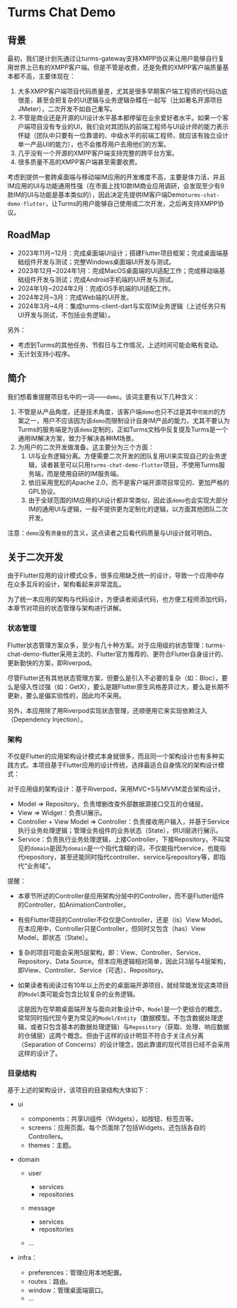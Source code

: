 # Turms Chat Demo

## 背景

最初，我们是计划先通过让turms-gateway支持XMPP协议来让用户能够自行复用世界上已有的XMPP客户端。但是不管是收费，还是免费的XMPP客户端质量基本都不高，主要体现在：

1. 大多XMPP客户端项目代码质量差，尤其是很多早期客户端工程师的代码功底很差，甚至会把复杂的UI逻辑与业务逻辑杂糅在一起写（比如著名开源项目JMeter），二次开发不如自己重写。
2. 不管是商业还是开源的UI设计水平基本都停留在业余爱好者水平。如果一个客户端项目没有专业的UI，我们会对其团队的前端工程师与UI设计师的能力表示怀疑（团队中只要有一位靠谱的、中级水平的前端工程师，就应该有独立设计单一产品UI的能力），也不会推荐用户去用他们的方案。
3. 几乎没有一个开源的XMPP客户端支持完整的跨平台方案。
4. 很多质量不高的XMPP客户端甚至需要收费。

考虑到提供一套跨桌面端与移动端IM应用的开发难度不高，主要是体力活，并且IM应用的UI与功能通用性强（在市面上找10款IM商业应用调研，会发现至少有9款IM的UI与功能是基本类似的），因此决定先提供IM客户端Demo`turms-chat-demo-flutter`，让Turms的用户能够自己使用或二次开发，之后再支持XMPP协议。

## RoadMap

* 2023年11月~12月：完成桌面端UI设计；搭建Flutter项目框架；完成桌面端基础组件开发与测试；完整Windows桌面端UI开发与测试。
* 2023年12月~2024年1月：完成MacOS桌面端的UI适配工作；完成移动端基础组件开发与测试；完成Android手机端的UI开发与测试。
* 2024年1月~2024年2月：完成iOS手机端的UI适配工作。
* 2024年2月~3月：完成Web端的UI开发。
* 2024年3月~4月：集成turms-client-dart与实现IM业务逻辑（上述任务只有UI开发与测试，不包括业务逻辑）。

另外：

* 考虑到Turms的其他任务、节假日与工作情况，上述时间可能会略有变动。
* 无计划支持小程序。

## 简介

我们想着重提醒项目名中的一词——`demo`。该词主要有以下几种含义：

1. 不管是从产品角度，还是技术角度，该客户端`demo`也只不过是其中`可能的`的方案之一，用户不应该因为该`demo`而限制设计自身IM产品的能力，尤其不要认为Turms的服务端是为该`demo`定制的，正如Turms文档中反复提及Turms是一个通用IM解决方案，致力于解决各种IM场景。
2. 为用户的二次开发做准备。这主要分为三个方面：
   1. UI与业务逻辑分离。方便需要二次开发的团队复用UI来实现自己的业务逻辑，读者甚至可以只用`turms-chat-demo-flutter`项目，不使用Turms服务端，而是使用自研的IM服务端。
   2. 依旧采用宽松的Apache 2.0，而不是客户端开源项目常见的、更加严格的GPL协议。
   3. 由于全球范围的IM应用的UI设计都非常类似，因此该`demo`也会实现大部分IM的通用UI与逻辑，一般不提供更为定制化的逻辑，以方面其他团队二次开发。

注意：`demo`没有`质量低`的含义，这点读者之后看代码质量与UI设计就可明白。

## 关于二次开发

由于Flutter应用的设计模式众多，很多应用缺乏统一的设计，导致一个应用中存在众多互斥的设计，架构看起来非常混乱。

为了统一本应用的架构与代码设计，方便读者阅读代码，也方便工程师添加代码，本章节对项目的状态管理与架构进行讲解。

### 状态管理

Flutter状态管理方案众多，至少有几十种方案。对于应用级的状态管理：turms-chat-demo-flutter采用主流的、Flutter官方推荐的、更符合Flutter自身设计的、更新勤快的方案，即Riverpod。

尽管Flutter还有其他状态管理方案，但要么是引入不必要的复杂（如：Bloc），要么是侵入性过强（如：GetX），要么是跟Flutter原生风格差异过大，要么是长期不更新，要么是偏实验性的，因此均不采用。

另外，本应用除了用Riverpod实现状态管理，还顺便用它来实现依赖注入（Dependency Injection）。

### 架构

不仅是Flutter的应用架构设计模式本身就很多，而且同一个架构设计也有多种实践方式。本项目基于Flutter应用的设计传统，选择最适合自身情况的架构设计模式：

对于应用级的架构设计：基于Riverpod，采用MVC+S与MVVM混合架构设计。

* Model => Repository。负责增删改查外部数据源接口交互的仓储层。
* View => Widget：负责UI展示。
* Controller + View Model => Controller：负责接收用户输入，并基于Service执行业务处理逻辑；管理业务组件的业务状态（State），供UI层进行展示。
* Service：负责执行业务处理逻辑，上接Controller，下接Repository。不叫常见的`domain`是因为`domain`是一个指代含糊的词，不仅能指代service，也能指代repository，甚至还能同时指代controller、service与repository等，即指代“业务域”。

提醒：

* 本章节所述的Controller是应用架构分层中的Controller，而不是Flutter组件的Controller，如AnimationController。

* 有些Flutter项目的Controller不仅仅是Controller，还是（is）View Model。在本应用中，Controller只是Controller，但同时又包含（has）View Model，即状态（State）。

* 复杂的项目可能会采用5层架构，即：View、Controller、Service、Repository、Data Source。但本应用逻辑相对简单，因此只3层与4层架构，即View、Controller、Service（可选）、Repository。

* 如果读者有阅读过有10年以上历史的桌面端开源项目，就经常能发现这类项目的`Model`类可能会包含比较复杂的业务逻辑。

  这是因为在早期桌面端开发与面向对象设计中，`Model`是一个更综合的概念，常常同时指代现今更为常见的`Model/Entity`（数据模型。不包含数据处理逻辑，或者只包含基本的数据处理逻辑）与`Repository`（获取、处理、响应数据的仓储层）这两个概念。但由于这样的设计明显不符合于关注点分离（Separation of Concerns）的设计理念，因此靠谱的现代项目已经不会采用这样的设计了。

### 目录结构

基于上述的架构设计，该项目的目录结构大体如下：

* ui
  * components：共享UI组件（Widgets），如按钮、标签页等。
  * screens：应用页面。每个页面除了包括Widgets，还包括各自的Controllers。
  * themes：主题。
* domain
  * user
    * services
    * repositories

  * message
    * services
    * repositories

  * ...

* infra：
  * preferences：管理应用本地配置。
  * routes：路由。
  * window：管理桌面端窗口。
  * ...


